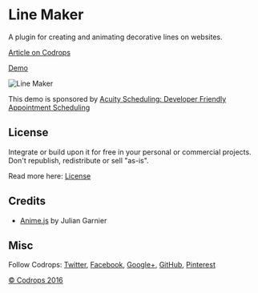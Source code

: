 # Line Maker

A plugin for creating and animating decorative lines on websites. 

[Article on Codrops](http://tympanus.net/codrops/?p=28304)

[Demo](http://tympanus.net/Development/LineMaker/)

![Line Maker](http://tympanus.net/codrops/wp-content/uploads/2016/10/LineMakerDemo6.gif)

This demo is sponsored by [Acuity Scheduling: Developer Friendly Appointment Scheduling](https://goo.gl/6xMtMv)

## License

Integrate or build upon it for free in your personal or commercial projects. Don't republish, redistribute or sell "as-is". 

Read more here: [License](http://tympanus.net/codrops/licensing/)

## Credits

- [Anime.js](http://anime-js.com/) by Julian Garnier

## Misc

Follow Codrops: [Twitter](http://www.twitter.com/codrops), [Facebook](http://www.facebook.com/pages/Codrops/159107397912), [Google+](https://plus.google.com/101095823814290637419), [GitHub](https://github.com/codrops), [Pinterest](http://www.pinterest.com/codrops/)

[© Codrops 2016](http://www.codrops.com)





